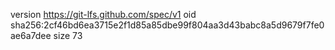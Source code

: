 version https://git-lfs.github.com/spec/v1
oid sha256:2cf46bd6ea3715e2f1d85a85dbe99f804aa3d43babc8a5d9679f7fe0ae6a7dee
size 73
